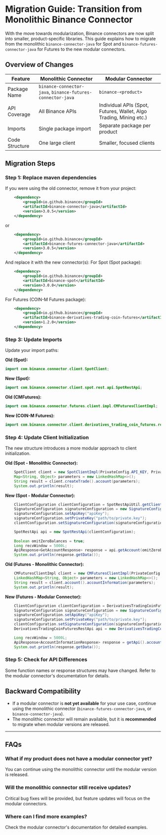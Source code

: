 # **Migration Guide: Transition from Monolithic Binance Connector**

With the move towards modularization, Binance connectors are now split into smaller, product-specific libraries. This guide explains how to migrate from the monolithic `binance-connector-java` for Spot and `binance-futures-connector-java` for Futures to the new modular connectors.

## **Overview of Changes**

| Feature | Monolithic Connector | Modular Connector                                                 |
|---------|----------------------|-------------------------------------------------------------------|
| Package Name | `binance-connector-java`, `binance-futures-connector-java` | `binance-<product>`                                |
| API Coverage | All Binance APIs | Individual APIs (Spot, Futures, Wallet, Algo Trading, Mining etc.) |
| Imports | Single package import | Separate package per product                                      |
| Code Structure | One large client | Smaller, focused clients                                          |

## **Migration Steps**

### **Step 1: Replace maven dependencies**

If you were using the old connector, remove it from your project:
```xml
    <dependency>
        <groupId>io.github.binance</groupId>
        <artifactId>binance-connector-java</artifactId>
        <version>3.0.5</version>
    </dependency>
```
or
```xml
    <dependency>
        <groupId>io.github.binance</groupId>
        <artifactId>binance-futures-connector-java</artifactId>
        <version>3.0.5</version>
    </dependency>
```
And replace it with the new connector(s):
For Spot (Spot package):
```xml
    <dependency>
        <groupId>io.github.binance</groupId>
        <artifactId>binance-spot</artifactId>
        <version>3.0.0</version>
    </dependency>
```

For Futures (COIN-M Futures package):

```xml
    <dependency>
        <groupId>io.github.binance</groupId>
        <artifactId>binance-derivatives-trading-coin-futures</artifactId>
        <version>1.2.0</version>
    </dependency>
```

### **Step 3: Update Imports**

Update your import paths:

**Old (Spot):**

```java
import com.binance.connector.client.SpotClient;
```

**New (Spot):**

```java
import com.binance.connector.client.spot.rest.api.SpotRestApi;
```

**Old (CMFutures):**

```java
import com.binance.connector.futures.client.impl.CMFuturesClientImpl;
```

**New (COIN-M Futures):**

```java
import com.binance.connector.client.derivatives_trading_coin_futures.rest.api.DerivativesTradingCoinFuturesRestApi;
```

### **Step 4: Update Client Initialization**

The new structure introduces a more modular approach to client initialization.

**Old (Spot - Monolithic Connector):**

```java
    SpotClient client = new SpotClientImpl(PrivateConfig.API_KEY, PrivateConfig.SECRET_KEY);
    Map<String, Object> parameters = new LinkedHashMap<>();
    String result = client.createTrade().account(parameters);
    System.out.println(result);
```

**New (Spot - Modular Connector):**

```java
    ClientConfiguration clientConfiguration = SpotRestApiUtil.getClientConfiguration();
    SignatureConfiguration signatureConfiguration = new SignatureConfiguration();
    signatureConfiguration.setApiKey("apiKey");
    signatureConfiguration.setPrivateKey("path/to/private.key");
    clientConfiguration.setSignatureConfiguration(signatureConfiguration);

    SpotRestApi api = new SpotRestApi(clientConfiguration);
    
    Boolean omitZeroBalances = true;
    Long recvWindow = 5000L;
    ApiResponse<GetAccountResponse> response = api.getAccount(omitZeroBalances, recvWindow);
    System.out.println(response.getData());
```

**Old (Futures - Monolithic Connector):**

```java
    CMFuturesClientImpl client = new CMFuturesClientImpl(PrivateConfig.API_KEY, PrivateConfig.SECRET_KEY);
    LinkedHashMap<String, Object> parameters = new LinkedHashMap<>();
    String result = client.account().accountInformation(parameters);
    System.out.println(result);
```

**New (Futures - Modular Connector):**

```java
    ClientConfiguration clientConfiguration = DerivativesTradingCoinFuturesRestApiUtil.getClientConfiguration();
    SignatureConfiguration signatureConfiguration = new SignatureConfiguration();
    signatureConfiguration.setApiKey("apiKey");
    signatureConfiguration.setPrivateKey("path/to/private.key");
    clientConfiguration.setSignatureConfiguration(signatureConfiguration);
    DerivativesTradingCoinFuturesRestApi api = new DerivativesTradingCoinFuturesRestApi(clientConfiguration);

    Long recvWindow = 5000L;
    ApiResponse<AccountInformationResponse> response = getApi().accountInformation(recvWindow);
    System.out.println(response.getData());
```

### **Step 5: Check for API Differences**

Some function names or response structures may have changed. Refer to the modular connector's documentation for details.

## **Backward Compatibility**

- If a modular connector is **not yet available** for your use case, continue using the monolithic connector (`binance-futures-connector-java`, or `binance-connector-java`).
- The monolithic connector will remain available, but it is **recommended** to migrate when modular versions are released.

---

## **FAQs**

### **What if my product does not have a modular connector yet?**

You can continue using the monolithic connector until the modular version is released.

### **Will the monolithic connector still receive updates?**

Critical bug fixes will be provided, but feature updates will focus on the modular connectors.

### **Where can I find more examples?**

Check the modular connector's documentation for detailed examples.